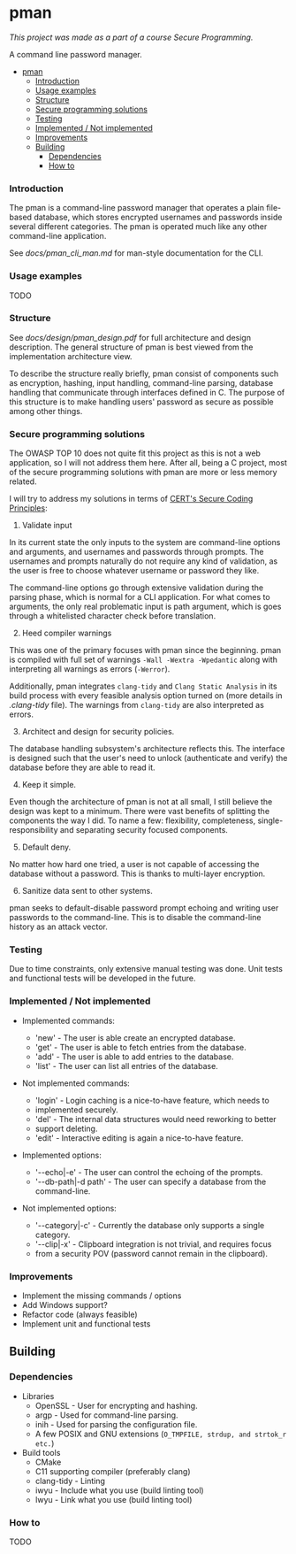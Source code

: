 # pman
*This project was made as a part of a course Secure Programming.*

A command line password manager.

- [pman](#pman)
    - [Introduction](#introduction)
    - [Usage examples](#usage-examples)
    - [Structure](#structure)
    - [Secure programming solutions](#secure-programming-solutions)
    - [Testing](#testing)
    - [Implemented / Not implemented](#implemented--not-implemented)
    - [Improvements](#improvements)
  - [Building](#building)
    - [Dependencies](#dependencies)
    - [How to](#how-to)

### Introduction

The pman is a command-line password manager that operates a plain file-based
database, which stores encrypted usernames and passwords inside several
different categories. The pman is operated much like any other command-line
application.

See *docs/pman_cli_man.md* for man-style documentation for the CLI.

### Usage examples

TODO
### Structure

See *docs/design/pman_design.pdf* for full architecture and design description.
The general structure of pman is best viewed from the implementation architecture
view.

To describe the structure really briefly, pman consist of components such as
encryption, hashing, input handling, command-line parsing, database handling
that communicate through interfaces defined in C. The purpose of this structure
is to make handling users' password as secure as possible among other things.

### Secure programming solutions

The OWASP TOP 10 does not quite fit this project as this is not a web application,
so I will not address them here. After all, being a C project, most of the
secure programming solutions with pman are more or less memory related.

I will try to address my solutions in terms of [CERT's Secure Coding Principles](https://wiki.sei.cmu.edu/confluence/display/seccode/Top+10+Secure+Coding+Practices):

1. Validate input

In its current state the only inputs to the system are command-line options
and arguments, and usernames and passwords through prompts. The usernames and
prompts naturally do not require any kind of validation, as the user is free
to choose whatever username or password they like.

The command-line options go through extensive validation during the parsing
phase, which is normal for a CLI application. For what comes to arguments, the
only real problematic input is path argument, which is goes through a whitelisted
character check before translation.

2. Heed compiler warnings

This was one of the primary focuses with pman since the beginning. pman is
compiled with full set of warnings `-Wall -Wextra -Wpedantic` along with
interpreting all warnings as errors (`-Werror`).

Additionally, pman integrates `clang-tidy` and `Clang Static Analysis` in
its build process with every feasible analysis option turned on (more details
in *.clang-tidy* file). The warnings from `clang-tidy` are also interpreted as
errors.

3. Architect and design for security policies.

The database handling subsystem's architecture reflects this. The interface
is designed such that the user's need to unlock (authenticate and verify)
the database before they are able to read it.

4. Keep it simple.

Even though the architecture of pman is not at all small, I still believe the
design was kept to a minimum. There were vast benefits of splitting the
components the way I did. To name a few: flexibility, completeness,
single-responsibility and separating security focused components.

5. Default deny.

No matter how hard one tried, a user is not capable of accessing the database
without a password. This is thanks to multi-layer encryption.

6. Sanitize data sent to other systems.

pman seeks to default-disable password prompt echoing and writing user passwords
to the command-line. This is to disable the command-line history as an attack
vector.

### Testing

Due to time constraints, only extensive manual testing was done. Unit tests
and functional tests will be developed in the future.

### Implemented / Not implemented

* Implemented commands:
  * 'new' - The user is able create an encrypted database.
  * 'get' - The user is able to fetch entries from the database.
  * 'add' - The user is able to add entries to the database.
  * 'list' - The user can list all entries of the database.
* Not implemented commands:
  * 'login' - Login caching is a nice-to-have feature, which needs to
  * implemented securely.
  * 'del' - The internal data structures would need reworking to better
  * support deleting.
  * 'edit' - Interactive editing is again a nice-to-have feature.

* Implemented options:
  * '--echo|-e' - The user can control the echoing of the prompts.
  * '--db-path|-d path' - The user can specify a database from the command-line.
* Not implemented options:
  * '--category|-c' - Currently the database only supports a single category.
  * '--clip|-x' - Clipboard integration is not trivial, and requires focus
  * from a security POV (password cannot remain in the clipboard).
### Improvements

* Implement the missing commands / options
* Add Windows support?
* Refactor code (always feasible)
* Implement unit and functional tests

## Building

### Dependencies

* Libraries
  * OpenSSL - User for encrypting and hashing.
  * argp    - Used for command-line parsing.
  * inih    - Used for parsing the configuration file.
  * A few POSIX and GNU extensions (`O_TMPFILE, strdup, and strtok_r etc.`)
* Build tools
  * CMake
  * C11 supporting compiler (preferably clang)
  * clang-tidy - Linting
  * iwyu       - Include what you use (build linting tool)
  * lwyu       - Link what you use (build linting tool)

### How to

TODO
